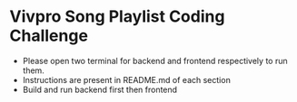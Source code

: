 # Vivpro Song Playlist Coding Challenge

* Please open two terminal for backend and frontend respectively to run them.
* Instructions are present in README.md of each section
* Build and run backend first then frontend